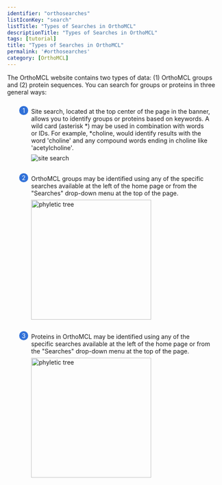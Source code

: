 ```yaml
---
identifier: "orthosearches"
listIconKey: "search"
listTitle: "Types of Searches in OrthoMCL"
descriptionTitle: "Types of Searches in OrthoMCL"
tags: [tutorial]
title: "Types of Searches in OrthoMCL"
permalink: '#orthosearches'
category: [OrthoMCL]
---
```

<style>
  .search-strategies-feature {
    margin: auto;
  }
  .search-strategies-feature--panels {
    display: flex;
    flex-wrap: wrap;
    align-items: flex-start;
    counter-reset: panel;
  }
  .search-strategies-feature--panels > * {
    overflow: hidden;
    margin: 0 2em;
  }
  .search-strategies-feature--panels > * > div {
    margin-top: 1em;
    margin-left: 2em;
    position: relative;
  }
  .search-strategies-feature--panels > * img {
    margin-left: 2em;
  }
  .search-strategies-feature--panels > * > div:before {
    counter-increment: panel;
    content: counter(panel);
    background: #3171d8;
    border-radius: 1em;
    height: 1.5em;
    width: 1.5em;
    display: inline-flex;
    justify-content: center;
    align-items: center;
    margin-right: .5em;
    color: white;
    position: absolute;
    left: -2em;
    top: -0.25em;
  }
   #topright {
     text-align: right;
  }
</style>
<div class="search-strategies-feature">
  <p>The OrthoMCL website contains two types of data: (1) OrthoMCL groups and (2) protein sequences. You can search for groups or proteins in three general ways:</p>
  <div class="search-strategies-feature--panels">
    <div>
      <div>Site search, located at the top center of the page in the banner, allows you to identify groups or proteins based on keywords. A wild card (asterisk *) may be used in combination with words or IDs. For example, *choline, would identify results with the word 'choline' and any compound words ending in choline like 'acetylcholine'. </div>
      <img style="width: auto; margin-top: .5em; margin-left: 2em;" src="{{ "/assets/images/resources_tools/orthositesearch.png" | absolute_url }}" alt="site search"/><br/><br/>
    </div>
    <div>
      <div>OrthoMCL groups may be identified using any of the specific searches available at the left of the home page or from the "Searches" drop-down menu at the top of the page.   </div>
      <img style="width: 20em; margin-top: .5em; margin-left: 2em;" src="{{ "/assets/images/resources_tools/orthoMCL7GroupSearches.png" | absolute_url }}" alt="phyletic tree"/><br/><br/>
      <div>Proteins in OrthoMCL may be identified using any of the specific searches available at the left of the home page or from the "Searches" drop-down menu at the top of the page.    </div>
      <img style="width: 20em; margin-top: .5em; margin-left: 2em;" src="{{ "/assets/images/resources_tools/orthoMCL7ProteinSearches.png" | absolute_url }}" alt="phyletic tree"/><br/><br/>
    </div>